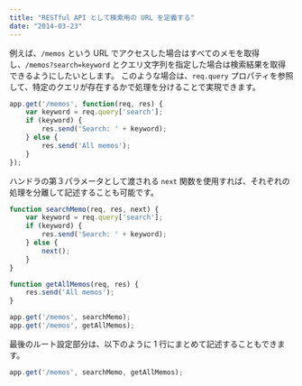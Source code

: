 ```yaml
---
title: "RESTful API として検索用の URL を定義する"
date: "2014-03-23"
---
```


例えば、`/memos` という URL でアクセスした場合はすべてのメモを取得し、`/memos?search=keyword` とクエリ文字列を指定した場合は検索結果を取得できるようにしたいとします。
このような場合は、`req.query` プロパティを参照して、特定のクエリが存在するかで処理を分けることで実現できます。

```javascript
app.get('/memos', function(req, res) {
    var keyword = req.query['search'];
    if (keyword) {
        res.send('Search: ' + keyword);
    } else {
        res.send('All memos');
    }
});
```

ハンドラの第３パラメータとして渡される `next` 関数を使用すれば、それぞれの処理を分離して記述することも可能です。

```javascript
function searchMemo(req, res, next) {
    var keyword = req.query['search'];
    if (keyword) {
        res.send('Search: ' + keyword);
    } else {
        next();
    }
}

function getAllMemos(req, res) {
    res.send('All memos');
}

app.get('/memos', searchMemo);
app.get('/memos', getAllMemos);
```

最後のルート設定部分は、以下のように 1 行にまとめて記述することもできます。

```javascript
app.get('/memos', searchMemo, getAllMemos);
```

